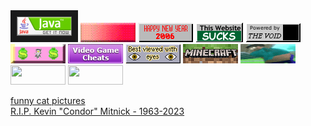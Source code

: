 <div>
<a href="https://java.com/"><img src="https://raw.githubusercontent.com/antihack3r/antihack3r/refs/heads/main/java_green_button.gif" border=10></a>
<a href="https://en.wikipedia.org/wiki/Work_(human_activity)"><img src="https://raw.githubusercontent.com/antihack3r/antihack3r/refs/heads/main/nft.gif"></a>
<img src="https://raw.githubusercontent.com/antihack3r/antihack3r/refs/heads/main/happy2006.gif">
<img src="https://raw.githubusercontent.com/antihack3r/antihack3r/refs/heads/main/sucks.gif">
<img src="https://raw.githubusercontent.com/antihack3r/antihack3r/refs/heads/main/thevoid.gif">
<img src="https://raw.githubusercontent.com/antihack3r/antihack3r/refs/heads/main/typhrakromer.gif">
<img src="https://raw.githubusercontent.com/antihack3r/antihack3r/refs/heads/main/video_game_cheats_tips_hints_codes.gif">
<img src="https://raw.githubusercontent.com/antihack3r/antihack3r/refs/heads/main/besteyes3.gif">
<a href="https://minecraft.wiki/"><img src="https://raw.githubusercontent.com/antihack3r/antihack3r/refs/heads/main/minecraft.gif"></a>
<img src="https://raw.githubusercontent.com/antihack3r/antihack3r/refs/heads/main/thicc.gif">
<img width=88 height=31 src="http://www.wtfpl.net/wp-content/uploads/2012/12/wtfpl-badge-2.png">
<a href="https://free-website-hit-counter.com/"><img width=88 height=31 src='https://www.free-website-hit-counter.com/zc.php?d=9&id=2842&s=17'></a>
</div>

[funny cat pictures](http://funny-cats.ru/)<br>
[R.I.P. Kevin "Condor" Mitnick - 1963-2023](https://www.washingtonpost.com/obituaries/2023/07/20/kevin-mitnick-hacker-dies/)
